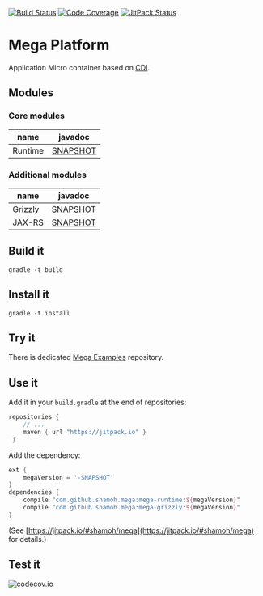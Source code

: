 [![Build Status](https://travis-ci.org/shamoh/mega.svg?branch=master)](https://travis-ci.org/shamoh/mega)
[![Code Coverage](http://codecov.io/github/shamoh/mega/coverage.svg?branch=master)](http://codecov.io/github/shamoh/mega?branch=master)
[![JitPack Status](https://jitpack.io/v/shamoh/mega.svg)](https://jitpack.io/#shamoh/mega)

# Mega Platform

Application Micro container based on [CDI](http://www.cdi-spec.org/).


## Modules

### Core modules

| name | javadoc |
|---|---|
| Runtime | [SNAPSHOT](https://jitpack.io/com/github/shamoh/mega/mega-runtime/-SNAPSHOT/javadoc/) |

### Additional modules

| name | javadoc |
|---|---|
| Grizzly | [SNAPSHOT](https://jitpack.io/com/github/shamoh/mega/mega-grizzly/-SNAPSHOT/javadoc/) |
| JAX-RS | [SNAPSHOT](https://jitpack.io/com/github/shamoh/mega/mega-jaxrs/-SNAPSHOT/javadoc/) |


## Build it

```shell
gradle -t build
```


## Install it

```shell
gradle -t install
```


## Try it

There is dedicated [Mega Examples](https://github.com/shamoh/mega-examples) repository.


## Use it

Add it in your `build.gradle` at the end of repositories:

```groovy
repositories {
    // ...
    maven { url "https://jitpack.io" }
 }
```

Add the dependency:

```groovy
ext {
    megaVersion = '-SNAPSHOT'
}
dependencies {
    compile "com.github.shamoh.mega:mega-runtime:${megaVersion}"
    compile "com.github.shamoh.mega:mega-grizzly:${megaVersion}"
}
```

(See [https://jitpack.io/#shamoh/mega](https://jitpack.io/#shamoh/mega) for details.)

## Test it

![codecov.io](https://codecov.io/github/shamoh/mega/branch.svg?branch=master)
